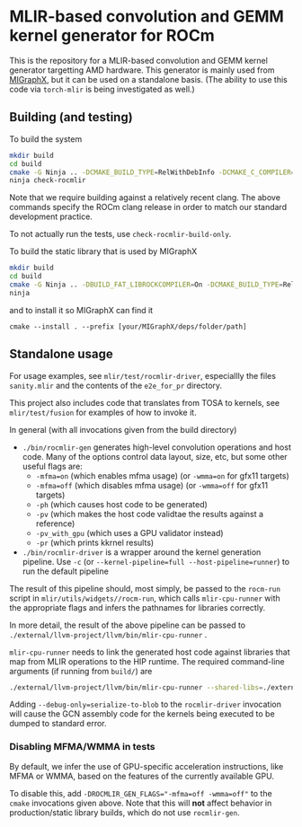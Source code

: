 # MLIR-based convolution and GEMM kernel generator for ROCm

This is the repository for a MLIR-based convolution and GEMM kernel generator
targetting AMD hardware. This generator is mainly used from
[MIGraphX](https://github.com/ROCm/AMDMIGraphX),
but it can be used on a standalone basis. (The ability to use this code via
`torch-mlir` is being investigated as well.)

## Building (and testing)
To build the system

```sh
mkdir build
cd build
cmake -G Ninja .. -DCMAKE_BUILD_TYPE=RelWithDebInfo -DCMAKE_C_COMPILER=/opt/rocm/llvm/bin/clang -DCMAKE_CXX_COMPILER=/opt/rocm/llvm/bin/clang++
ninja check-rocmlir
```

Note that we require building against a relatively recent clang.
The above commands specify the ROCm clang release in order to match our
standard development practice.

To not actually run the tests, use `check-rocmlir-build-only`.

To build the static library that is used by MIGraphX
```sh
mkdir build
cd build
cmake -G Ninja .. -DBUILD_FAT_LIBROCKCOMPILER=On -DCMAKE_BUILD_TYPE=Release -DCMAKE_C_COMPILER=/opt/rocm/llvm/bin/clang -DCMAKE_CXX_COMPILER=/opt/rocm/llvm/bin/clang++
ninja
```


and to install it so MIGraphX can find it
```
cmake --install . --prefix [your/MIGraphX/deps/folder/path]
```

## Standalone usage

For usage examples, see `mlir/test/rocmlir-driver`, especiallly the files
`sanity.mlir` and the contents of the `e2e_for_pr` directory.

This project also includes code that translates from TOSA to kernels, see
`mlir/test/fusion` for examples of how to invoke it.

In general (with all invocations given from the build directory)
- `./bin/rocmlir-gen` generates high-level convolution operations and
  host code. Many of the options control data layout, size, etc, but some other
  useful flags are:
    - `-mfma=on` (which enables mfma usage) (or `-wmma=on` for gfx11 targets)
    - `-mfma=off` (which disables mfma usage) (or `-wmma=off` for gfx11 targets)
    - `-ph` (which causes host code to be generated)
    - `-pv` (which makes the host code validtae the results against a reference)
    - `-pv_with_gpu` (which uses a GPU validator instead)
    - `-pr` (which prints kkrnel results)
- `./bin/rocmlir-driver` is a wrapper around the kernel generation pipeline.
  Use `-c` (or `--kernel-pipeline=full --host-pipeline=runner`) to run the
  default pipeline


The result of this pipeline should, most simply, be passed to the `rocm-run`
script in `mlir/utils/widgets//rocm-run`, which calls `mlir-cpu-runner` with
the appropriate flags and infers the pathnames for libraries correctly.

In more detail, the result of the above pipeline can be passed to
`./external/llvm-project/llvm/bin/mlir-cpu-runner` .

`mlir-cpu-runner` needs to link the generated host code against libraries that
map from MLIR operations to the HIP runtime.
The required command-line arguments (if running from `build/`) are

```sh
./external/llvm-project/llvm/bin/mlir-cpu-runner --shared-libs=./external/llvm-project/llvm/lib/libmlir_rocm_runtime.so,./lib/libconv-validation-wrappers.so,./external/llvm-project/llvm/lib/libmlir_runner_utils.so --entry-point-result=void
```

Adding `--debug-only=serialize-to-blob` to the `rocmlir-driver` invocation
will cause the GCN assembly code for the kernels being executed to be dumped to
standard error.

### Disabling MFMA/WMMA in tests
By default, we infer the use of GPU-specific acceleration instructions,
like MFMA or WMMA, based on the features of the currently available GPU.

To disable this, add `-DROCMLIR_GEN_FLAGS="-mfma=off -wmma=off"` to
the `cmake` invocations given above. Note that this will **not** affect behavior
in production/static library builds, which do not use `rocmlir-gen`.
